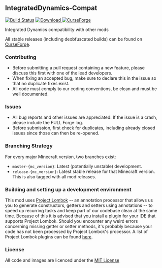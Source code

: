 ## IntegratedDynamics-Compat

[![Build Status](https://travis-ci.org/CyclopsMC/IntegratedDynamics-Compat.svg?branch=master-1.10)](https://travis-ci.org/CyclopsMC/IntegratedDynamics-Compat)
[![Download](https://api.bintray.com/packages/cyclopsmc/dev/IntegratedDynamics-Compat/images/download.svg) ](https://bintray.com/cyclopsmc/dev/IntegratedDynamics-Compat/_latestVersion)
[![CurseForge](http://cf.way2muchnoise.eu/full_270145_downloads.svg)](http://minecraft.curseforge.com/projects/270145)

Integrated Dynamics compatibility with other mods

All stable releases (including deobfuscated builds) can be found on [CurseForge](http://minecraft.curseforge.com/mc-mods/270145/files).

### Contributing
* Before submitting a pull request containing a new feature, please discuss this first with one of the lead developers.
* When fixing an accepted bug, make sure to declare this in the issue so that no duplicate fixes exist.
* All code must comply to our coding conventions, be clean and must be well documented.

### Issues
* All bug reports and other issues are appreciated. If the issue is a crash, please include the FULL Forge log.
* Before submission, first check for duplicates, including already closed issues since those can then be re-opened.

### Branching Strategy

For every major Minecraft version, two branches exist:

* `master-{mc_version}`: Latest (potentially unstable) development.
* `release-{mc_version}`: Latest stable release for that Minecraft version. This is also tagged with all mod releases.

### Building and setting up a development environment

This mod uses [Project Lombok](http://projectlombok.org/) -- an annotation processor that allows us you to generate constructors, getters and setters using annotations -- to speed up recurring tasks and keep part of our codebase clean at the same time. Because of this it is advised that you install a plugin for your IDE that supports Project Lombok. Should you encounter any weird errors concerning missing getter or setter methods, it's probably because your code has not been processed by Project Lombok's processor. A list of Project Lombok plugins can be found [here](http://projectlombok.org/download.htm).

### License
All code and images are licenced under the [MIT License](https://github.com/CyclopsMC/IntegratedDynamics-Compat/blob/master-1.8/LICENSE.txt)
